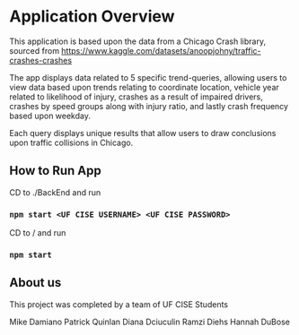 # Application Overview

This application is based upon the data from a Chicago Crash library, sourced from 
https://www.kaggle.com/datasets/anoopjohny/traffic-crashes-crashes

The app displays data related to 5 specific trend-queries, allowing users to view data based upon trends relating to
coordinate location, vehicle year related to likelihood of injury, crashes as a result of impaired drivers, 
crashes by speed groups along with injury ratio, and lastly crash frequency based upon weekday.

Each query displays unique results that allow users to draw conclusions upon traffic collisions in Chicago.

## How to Run App

CD to ./BackEnd and run 
### `npm start <UF CISE USERNAME> <UF CISE PASSWORD>`

CD to / and run 
### `npm start`

## About us

This project was completed by a team of UF CISE Students

Mike Damiano
Patrick Quinlan
Diana Dciuculin
Ramzi Diehs
Hannah DuBose
